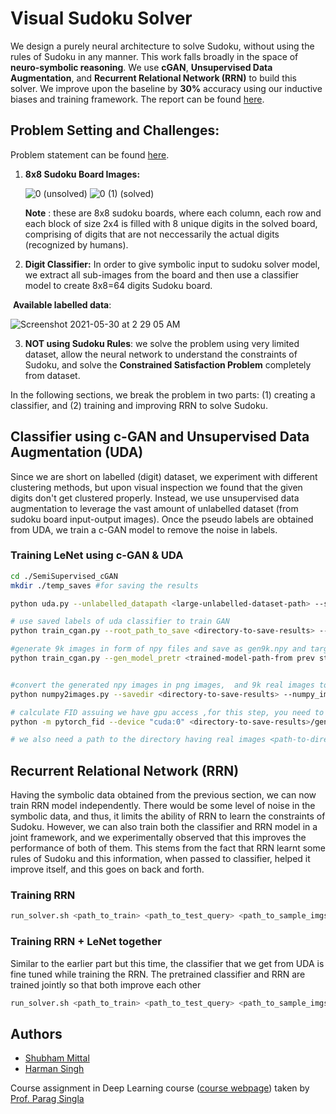# Visual Sudoku Solver 

We design a purely neural architecture to solve Sudoku, without using the rules of Sudoku in any manner. This work falls broadly in the space of **neuro-symbolic reasoning**. We use **cGAN**, **Unsupervised Data Augmentation**, and **Recurrent Relational Network (RRN)** to build this solver. We improve upon the baseline by **30%** accuracy using our inductive biases and training framework. The report can be found [here](./A2_report.pdf).


## **Problem Setting and Challenges:** 

Problem statement can be found [here](./A2_ps.pdf).

1. **8x8 Sudoku Board Images:**  

   ![0](https://user-images.githubusercontent.com/50492433/120084470-009d7280-c0ee-11eb-96a3-dbbf2ba3cd51.png) (unsolved) ![0 (1)](https://user-images.githubusercontent.com/50492433/120084473-02ffcc80-c0ee-11eb-9211-09192eb955ea.png) (solved)

   **Note** : these are 8x8 sudoku boards, where each column, each row and each block of size 2x4 is filled with 8 unique digits in the solved board, comprising of digits that are not neccessarily the actual digits (recognized by humans).

2. **Digit Classifier:** In order to give symbolic input to sudoku solver model, we extract all sub-images from the board and then use a classifier model to create 8x8=64 digits Sudoku board. 

​		**Available labelled data**:

![Screenshot 2021-05-30 at 2 29 05 AM](https://user-images.githubusercontent.com/50492433/120084551-d13b3580-c0ee-11eb-823b-69c899e5ae47.png)

3. **NOT using Sudoku Rules**: we solve the problem using very limited dataset, allow the neural network to understand the constraints of Sudoku, and solve the **Constrained Satisfaction Problem** completely from dataset. 

In the following sections, we break the problem in two parts: (1) creating a classifier, and (2) training and improving RRN to solve Sudoku.

## Classifier using c-GAN and Unsupervised Data Augmentation (UDA)

Since we are short on labelled (digit) dataset, we experiment with different clustering methods, but upon visual inspection we found that the given digits don't get clustered properly. Instead, we use unsupervised data augmentation to leverage the vast amount of unlabelled dataset (from sudoku board input-output images). Once the pseudo labels are obtained from UDA, we train a c-GAN model to remove the noise in labels. 

### Training LeNet using c-GAN & UDA

```bash
cd ./SemiSupervised_cGAN 
mkdir ./temp_saves #for saving the results

python uda.py --unlabelled_datapath <large-unlabelled-dataset-path> --supervised_datapath <small-supervised-dataset-path> --supervised_labels <path-of-labels-of-supervised-dataset> --output_labels <path-of-labelled-image-dataset-given-as-unlabelled-datapath> --output_classifier <path-of-output-classifier-using-UDA-method>

# use saved labels of uda classifier to train GAN
python train_cgan.py --root_path_to_save <directory-to-save-results> --traindatapath <large-unlabelled-dataset-path> --trainlabelspath  <path-of-labelled-image-dataset-given-as-unlabelled-datapath> --train_or_gen train --num_epochs 100

#generate 9k images in form of npy files and save as gen9k.npy and target9k.npy
python train_cgan.py --gen_model_pretr <trained-model-path-from prev step> --gen9k_path <path-to-generated-images> --target9k_path <path-to-generated-image-labels> --train_or_gen generate


#convert the generated npy images in png images,  and 9k real images to png images and save them and then calculate FID score
python numpy2images.py --savedir <directory-to-save-results> --numpy_images_file <path-to-generated-images> --num_images 9000

# calculate FID assuing we have gpu access ,for this step, you need to install the pytorch FID package
python -m pytorch_fid --device "cuda:0" <directory-to-save-results>/generated_images <path-to-directory-having-real-images>

# we also need a path to the directory having real images <path-to-directory-having-real-images> which can be used to get the FID score between real and generated images from our GAN

```

## Recurrent Relational Network (RRN)

Having the symbolic data obtained from the previous section, we can now train RRN model independently. There would be some level of noise in the symbolic data, and thus, it limits the ability of RRN to learn the constraints of Sudoku. However, we can also train both the classifier and RRN model in a joint framework, and we experimentally observed that this improves the performance of both of them. This stems from the fact that RRN learnt some rules of Sudoku and this information, when passed to classifier, helped it improve itself, and this goes on back and forth.

### Training RRN

```bash
run_solver.sh <path_to_train> <path_to_test_query> <path_to_sample_imgs> <path_to_out_csv>
```

### Training RRN + LeNet together

Similar to the earlier part but this time, the classifier that we get from UDA is fine tuned while training the RRN. The pretrained classifier and RRN are trained jointly so that both improve each other

```bash
run_solver.sh <path_to_train> <path_to_test_query> <path_to_sample_imgs> <path_to_out_csv> true
```

## Authors

- [Shubham Mittal](https://www.linkedin.com/in/shubham-mittal-6a8644165/)
- [Harman Singh](https://www.linkedin.com/in/harman-singh-4243ab180/)

Course assignment in Deep Learning course ([course webpage](https://www.cse.iitd.ac.in/~parags/teaching/2021/col870/)) taken by [Prof. Parag Singla](https://www.cse.iitd.ac.in/~parags/)
